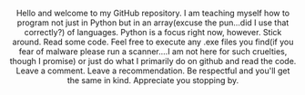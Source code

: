 
<html>
  <head>

  </head>

  <body>

  <p align = center> Hello and welcome to my GitHub repository.  I am teaching myself how to program not just in Python but in an array(excuse the pun...did I use that correctly?) of languages.  Python is a focus right now, however.  Stick around.  Read some code.  Feel free to execute any .exe files you find(if you fear of malware please run a scanner....I am not here for such cruelties, though I promise) or just do what I primarily do on github and read the code.  Leave a comment.  Leave a recommendation.  Be respectful and you'll get the same in kind.  Appreciate you stopping by.
  </p>
  </body>
</html>
